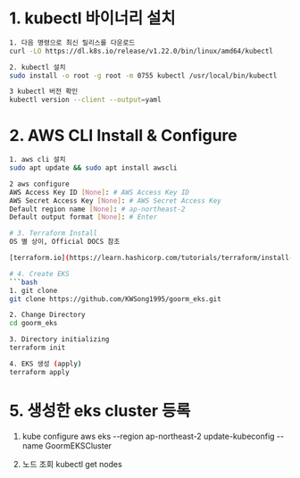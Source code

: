 # 1. kubectl 바이너리 설치
```bash
1. 다음 명령으로 최신 릴리스를 다운로드
curl -LO https://dl.k8s.io/release/v1.22.0/bin/linux/amd64/kubectl

2. kubectl 설치
sudo install -o root -g root -m 0755 kubectl /usr/local/bin/kubectl

3 kubectl 버전 확인
kubectl version --client --output=yaml      
```

# 2. AWS CLI Install & Configure
```bash
1. aws cli 설치
sudo apt update && sudo apt install awscli

2 aws configure
AWS Access Key ID [None]: # AWS Access Key ID
AWS Secret Access Key [None]: # AWS Secret Access Key
Default region name [None]: # ap-northeast-2
Default output format [None]: # Enter

# 3. Terraform Install
OS 별 상이, Official DOCS 참조

[terraform.io](https://learn.hashicorp.com/tutorials/terraform/install-cli?in=terraform/aws-get-started)

# 4. Create EKS
```bash
1. git clone
git clone https://github.com/KWSong1995/goorm_eks.git

2. Change Directory
cd goorm_eks

3. Directory initializing
terraform init

4. EKS 생성 (apply)
terraform apply
```

# 5. 생성한 eks cluster 등록
1. kube configure
aws eks --region ap-northeast-2 update-kubeconfig --name GoormEKSCluster

2. 노드 조회
kubectl get nodes
```
